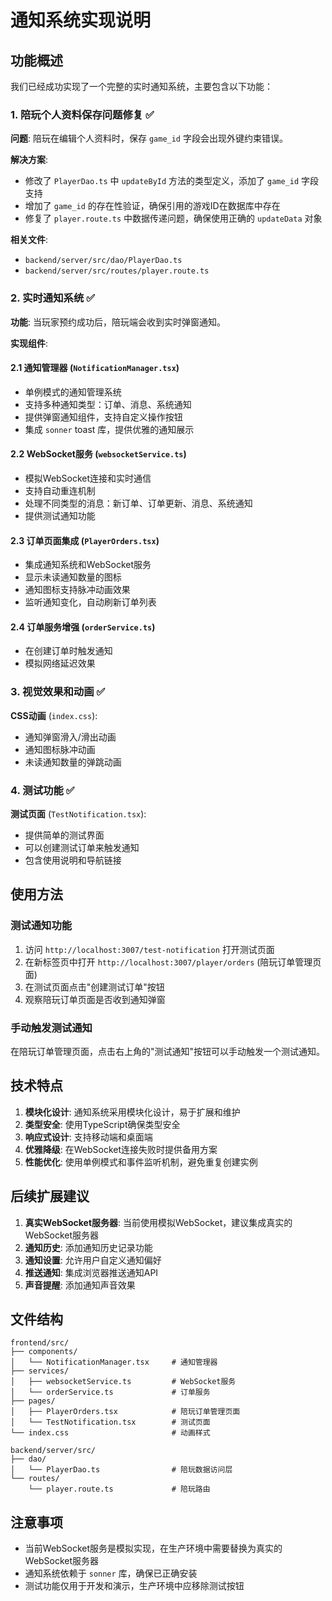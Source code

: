 # 通知系统实现说明

## 功能概述

我们已经成功实现了一个完整的实时通知系统，主要包含以下功能：

### 1. 陪玩个人资料保存问题修复 ✅

**问题**: 陪玩在编辑个人资料时，保存 `game_id` 字段会出现外键约束错误。

**解决方案**:
- 修改了 `PlayerDao.ts` 中 `updateById` 方法的类型定义，添加了 `game_id` 字段支持
- 增加了 `game_id` 的存在性验证，确保引用的游戏ID在数据库中存在
- 修复了 `player.route.ts` 中数据传递问题，确保使用正确的 `updateData` 对象

**相关文件**:
- `backend/server/src/dao/PlayerDao.ts`
- `backend/server/src/routes/player.route.ts`

### 2. 实时通知系统 ✅

**功能**: 当玩家预约成功后，陪玩端会收到实时弹窗通知。

**实现组件**:

#### 2.1 通知管理器 (`NotificationManager.tsx`)
- 单例模式的通知管理系统
- 支持多种通知类型：订单、消息、系统通知
- 提供弹窗通知组件，支持自定义操作按钮
- 集成 `sonner` toast 库，提供优雅的通知展示

#### 2.2 WebSocket服务 (`websocketService.ts`)
- 模拟WebSocket连接和实时通信
- 支持自动重连机制
- 处理不同类型的消息：新订单、订单更新、消息、系统通知
- 提供测试通知功能

#### 2.3 订单页面集成 (`PlayerOrders.tsx`)
- 集成通知系统和WebSocket服务
- 显示未读通知数量的图标
- 通知图标支持脉冲动画效果
- 监听通知变化，自动刷新订单列表

#### 2.4 订单服务增强 (`orderService.ts`)
- 在创建订单时触发通知
- 模拟网络延迟效果

### 3. 视觉效果和动画 ✅

**CSS动画** (`index.css`):
- 通知弹窗滑入/滑出动画
- 通知图标脉冲动画
- 未读通知数量的弹跳动画

### 4. 测试功能 ✅

**测试页面** (`TestNotification.tsx`):
- 提供简单的测试界面
- 可以创建测试订单来触发通知
- 包含使用说明和导航链接

## 使用方法

### 测试通知功能

1. 访问 `http://localhost:3007/test-notification` 打开测试页面
2. 在新标签页中打开 `http://localhost:3007/player/orders` (陪玩订单管理页面)
3. 在测试页面点击"创建测试订单"按钮
4. 观察陪玩订单页面是否收到通知弹窗

### 手动触发测试通知

在陪玩订单管理页面，点击右上角的"测试通知"按钮可以手动触发一个测试通知。

## 技术特点

1. **模块化设计**: 通知系统采用模块化设计，易于扩展和维护
2. **类型安全**: 使用TypeScript确保类型安全
3. **响应式设计**: 支持移动端和桌面端
4. **优雅降级**: 在WebSocket连接失败时提供备用方案
5. **性能优化**: 使用单例模式和事件监听机制，避免重复创建实例

## 后续扩展建议

1. **真实WebSocket服务器**: 当前使用模拟WebSocket，建议集成真实的WebSocket服务器
2. **通知历史**: 添加通知历史记录功能
3. **通知设置**: 允许用户自定义通知偏好
4. **推送通知**: 集成浏览器推送通知API
5. **声音提醒**: 添加通知声音效果

## 文件结构

```
frontend/src/
├── components/
│   └── NotificationManager.tsx     # 通知管理器
├── services/
│   ├── websocketService.ts         # WebSocket服务
│   └── orderService.ts             # 订单服务
├── pages/
│   ├── PlayerOrders.tsx            # 陪玩订单管理页面
│   └── TestNotification.tsx        # 测试页面
└── index.css                       # 动画样式

backend/server/src/
├── dao/
│   └── PlayerDao.ts                # 陪玩数据访问层
└── routes/
    └── player.route.ts             # 陪玩路由
```

## 注意事项

- 当前WebSocket服务是模拟实现，在生产环境中需要替换为真实的WebSocket服务器
- 通知系统依赖于 `sonner` 库，确保已正确安装
- 测试功能仅用于开发和演示，生产环境中应移除测试按钮